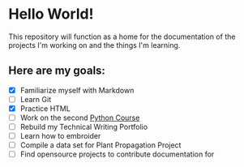 # Hello World! 

This repository will function as a home for the documentation of the projects I'm working on and the things I'm learning. 

## Here are my goals:

- [x] Familiarize myself with Markdown
- [ ] Learn Git
- [x] Practice HTML
- [ ] Work on the second [Python Course](https://www.edx.org/course/foundations-of-data-science-inferential-thinking-b) 
- [ ] Rebuild my Technical Writing Portfolio
- [ ] Learn how to embroider
- [ ] Compile a data set for Plant Propagation Project 
- [ ] Find opensource projects to contribute documentation for 
